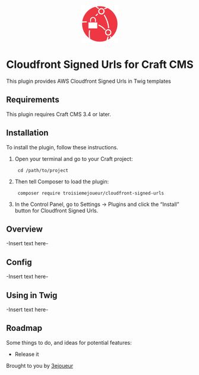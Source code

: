 <p align="center"><img src="./src/icon.svg" width="100" height="100" alt="Cloudfront Signed Url icon"></p>

<h1 align="center">Cloudfront Signed Urls for Craft CMS</h1>

This plugin provides AWS Cloudfront Signed Urls in Twig templates

## Requirements

This plugin requires Craft CMS 3.4 or later.

## Installation

To install the plugin, follow these instructions.

1. Open your terminal and go to your Craft project:

        cd /path/to/project

2. Then tell Composer to load the plugin:

        composer require troisiemejoueur/cloudfront-signed-urls

3. In the Control Panel, go to Settings → Plugins and click the “Install” button for Cloudfront Signed Urls.

## Overview

-Insert text here-

## Config

-Insert text here-

## Using in Twig

-Insert text here-

## Roadmap

Some things to do, and ideas for potential features:

* Release it

Brought to you by [3ejoueur](https://www.3ejoueur.com)

